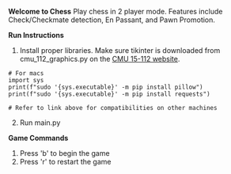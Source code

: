 **Welcome to Chess**
Play chess in 2 player mode. Features include Check/Checkmate detection, En Passant, and Pawn Promotion.

**Run Instructions**
1. Install proper libraries. Make sure tikinter is downloaded from cmu_112_graphics.py on the [CMU 15-112 website](https://www.cs.cmu.edu/~112/notes/notes-graphics.html#installingModules).
```
# For macs
import sys
print(f"sudo '{sys.executable}' -m pip install pillow")
print(f"sudo '{sys.executable}' -m pip install requests")

# Refer to link above for compatibilities on other machines
```

2. Run main.py

**Game Commands**
1. Press 'b' to begin the game
2. Press 'r' to restart the game